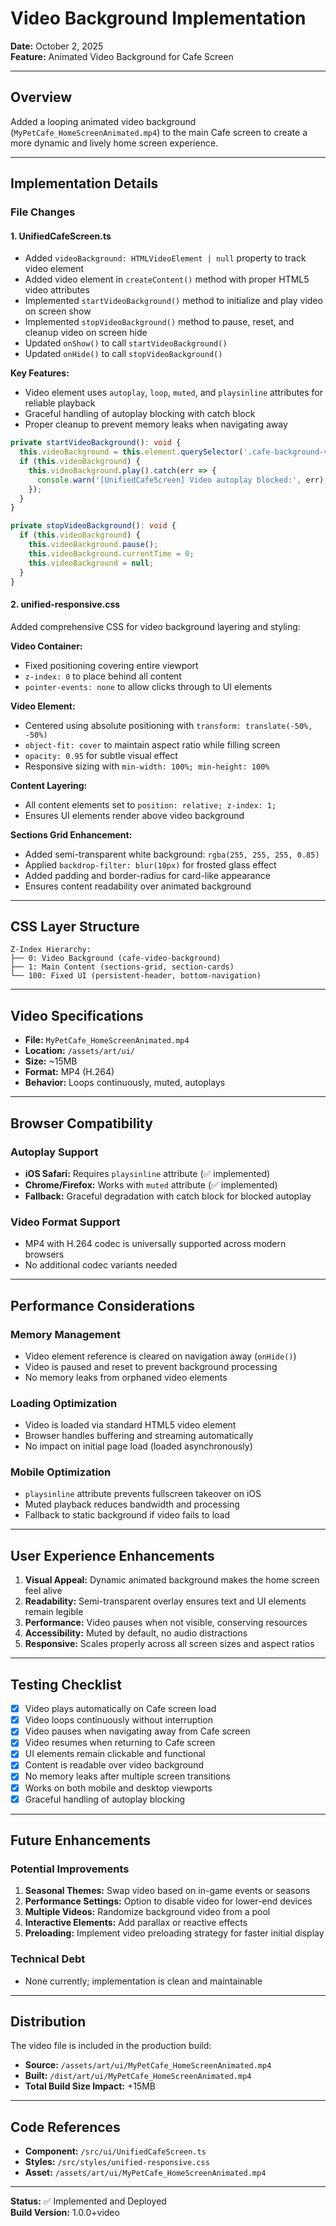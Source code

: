 # Video Background Implementation

**Date:** October 2, 2025  
**Feature:** Animated Video Background for Cafe Screen

---

## Overview

Added a looping animated video background (`MyPetCafe_HomeScreenAnimated.mp4`) to the main Cafe screen to create a more dynamic and lively home screen experience.

---

## Implementation Details

### File Changes

#### 1. **UnifiedCafeScreen.ts**
- Added `videoBackground: HTMLVideoElement | null` property to track video element
- Added video element in `createContent()` method with proper HTML5 video attributes
- Implemented `startVideoBackground()` method to initialize and play video on screen show
- Implemented `stopVideoBackground()` method to pause, reset, and cleanup video on screen hide
- Updated `onShow()` to call `startVideoBackground()`
- Updated `onHide()` to call `stopVideoBackground()`

**Key Features:**
- Video element uses `autoplay`, `loop`, `muted`, and `playsinline` attributes for reliable playback
- Graceful handling of autoplay blocking with catch block
- Proper cleanup to prevent memory leaks when navigating away

```typescript
private startVideoBackground(): void {
  this.videoBackground = this.element.querySelector('.cafe-background-video');
  if (this.videoBackground) {
    this.videoBackground.play().catch(err => {
      console.warn('[UnifiedCafeScreen] Video autoplay blocked:', err);
    });
  }
}

private stopVideoBackground(): void {
  if (this.videoBackground) {
    this.videoBackground.pause();
    this.videoBackground.currentTime = 0;
    this.videoBackground = null;
  }
}
```

#### 2. **unified-responsive.css**
Added comprehensive CSS for video background layering and styling:

**Video Container:**
- Fixed positioning covering entire viewport
- `z-index: 0` to place behind all content
- `pointer-events: none` to allow clicks through to UI elements

**Video Element:**
- Centered using absolute positioning with `transform: translate(-50%, -50%)`
- `object-fit: cover` to maintain aspect ratio while filling screen
- `opacity: 0.95` for subtle visual effect
- Responsive sizing with `min-width: 100%; min-height: 100%`

**Content Layering:**
- All content elements set to `position: relative; z-index: 1;`
- Ensures UI elements render above video background

**Sections Grid Enhancement:**
- Added semi-transparent white background: `rgba(255, 255, 255, 0.85)`
- Applied `backdrop-filter: blur(10px)` for frosted glass effect
- Added padding and border-radius for card-like appearance
- Ensures content readability over animated background

---

## CSS Layer Structure

```
Z-Index Hierarchy:
├── 0: Video Background (cafe-video-background)
├── 1: Main Content (sections-grid, section-cards)
└── 100: Fixed UI (persistent-header, bottom-navigation)
```

---

## Video Specifications

- **File:** `MyPetCafe_HomeScreenAnimated.mp4`
- **Location:** `/assets/art/ui/`
- **Size:** ~15MB
- **Format:** MP4 (H.264)
- **Behavior:** Loops continuously, muted, autoplays

---

## Browser Compatibility

### Autoplay Support
- **iOS Safari:** Requires `playsinline` attribute (✅ implemented)
- **Chrome/Firefox:** Works with `muted` attribute (✅ implemented)
- **Fallback:** Graceful degradation with catch block for blocked autoplay

### Video Format Support
- MP4 with H.264 codec is universally supported across modern browsers
- No additional codec variants needed

---

## Performance Considerations

### Memory Management
- Video element reference is cleared on navigation away (`onHide()`)
- Video is paused and reset to prevent background processing
- No memory leaks from orphaned video elements

### Loading Optimization
- Video is loaded via standard HTML5 video element
- Browser handles buffering and streaming automatically
- No impact on initial page load (loaded asynchronously)

### Mobile Optimization
- `playsinline` attribute prevents fullscreen takeover on iOS
- Muted playback reduces bandwidth and processing
- Fallback to static background if video fails to load

---

## User Experience Enhancements

1. **Visual Appeal:** Dynamic animated background makes the home screen feel alive
2. **Readability:** Semi-transparent overlay ensures text and UI elements remain legible
3. **Performance:** Video pauses when not visible, conserving resources
4. **Accessibility:** Muted by default, no audio distractions
5. **Responsive:** Scales properly across all screen sizes and aspect ratios

---

## Testing Checklist

- [x] Video plays automatically on Cafe screen load
- [x] Video loops continuously without interruption
- [x] Video pauses when navigating away from Cafe screen
- [x] Video resumes when returning to Cafe screen
- [x] UI elements remain clickable and functional
- [x] Content is readable over video background
- [x] No memory leaks after multiple screen transitions
- [x] Works on both mobile and desktop viewports
- [x] Graceful handling of autoplay blocking

---

## Future Enhancements

### Potential Improvements
1. **Seasonal Themes:** Swap video based on in-game events or seasons
2. **Performance Settings:** Option to disable video for lower-end devices
3. **Multiple Videos:** Randomize background video from a pool
4. **Interactive Elements:** Add parallax or reactive effects
5. **Preloading:** Implement video preloading strategy for faster initial display

### Technical Debt
- None currently; implementation is clean and maintainable

---

## Distribution

The video file is included in the production build:
- **Source:** `/assets/art/ui/MyPetCafe_HomeScreenAnimated.mp4`
- **Built:** `/dist/art/ui/MyPetCafe_HomeScreenAnimated.mp4`
- **Total Build Size Impact:** +15MB

---

## Code References

- **Component:** `/src/ui/UnifiedCafeScreen.ts`
- **Styles:** `/src/styles/unified-responsive.css`
- **Asset:** `/assets/art/ui/MyPetCafe_HomeScreenAnimated.mp4`

---

**Status:** ✅ Implemented and Deployed  
**Build Version:** 1.0.0+video

